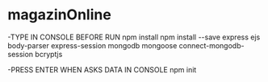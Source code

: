﻿# magazinOnline 
-TYPE IN CONSOLE BEFORE RUN
npm install
npm install --save express ejs body-parser express-session mongodb mongoose connect-mongodb-session bcryptjs

-PRESS ENTER WHEN ASKS DATA IN CONSOLE
npm init
